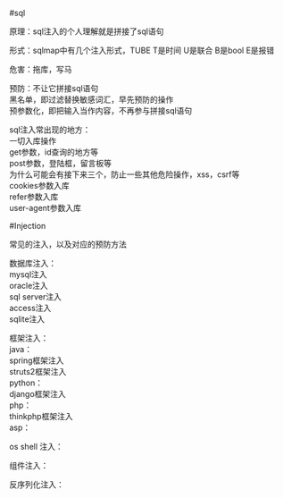 #sql  
  
原理：sql注入的个人理解就是拼接了sql语句  
  
形式：sqlmap中有几个注入形式，TUBE    T是时间   U是联合   B是bool      E是报错  
  
危害：拖库，写马  
  
预防：不让它拼接sql语句  
黑名单，即过滤替换敏感词汇，早先预防的操作  
预参数化，即把输入当作内容，不再参与拼接sql语句  
  
sql注入常出现的地方：  
一切入库操作  
get参数，id查询的地方等  
post参数，登陆框，留言板等  
为什么可能会有接下来三个，防止一些其他危险操作，xss，csrf等  
cookies参数入库  
refer参数入库  
user-agent参数入库  
  
  
  
  
#Injection  
  
常见的注入，以及对应的预防方法  
  
  
数据库注入：  
mysql注入  
oracle注入  
sql server注入  
access注入  
sqlite注入  
  
  
  
框架注入：  
java：  
spring框架注入  
struts2框架注入  
python：  
django框架注入  
php：  
thinkphp框架注入  
asp：  
  
  
  
  
os shell 注入：  
  
  
  
  
组件注入：  
  
  
  
  
反序列化注入：  
  
  
  
  
  
  
